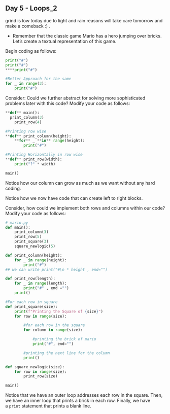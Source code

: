 ## Day 5 - Loops_2

grind is low today due to light and rain reasons will take care tomorrow and make a comeback :) .

- Remember that the classic game Mario has a hero jumping over bricks. Let’s create a textual representation of this game.

Begin coding as follows:

```python
print("#")
print("#")
****print("#")

#Better Approach for the same 
for _ in range(3):
	print("#")
```

Consider: Could we further abstract for solving more sophisticated problems later with this code? Modify your code as follows:

```python
**def** main():
  print_column(3)
	print_row(4)

#Printing row wise 
**def** print_column(height):
    **for** _ **in** range(height):
        print("#")

#Printing Horizontally in row wise 
**def** print_row(width):
    print("?" * width)

main()
```

Notice how our column can grow as much as we want without any hard coding.

Notice how we now have code that can create left to right blocks.

Consider, how could we implement both rows and columns within our code? Modify your code as follows:

```python
# mario.py
def main():
    print_column(3)
    print_row(5)
    print_square(3)
    square_newlogic(5)

def print_column(height):
    for _ in range(height):
        print("#")
## we can write print("#\n * height , end="")

def print_row(length):
    for _ in range(length):
        print("#" , end ="")
    print()

#For each row in square 
def print_square(size):
    print(f"Printing the Square of {size}")
    for row in range(size):

        #for each row in the square
        for column in range(size):

            #printing the brick of mario
            print("#", end="")

        #printing the next line for the column
        print()

def square_newlogic(size):
    for row in range(size):
        print_row(size)

main()
```

Notice that we have an outer loop addresses each row in the square. Then, we have an inner loop that prints a brick in each row. Finally, we have a `print` statement that prints a blank line.
